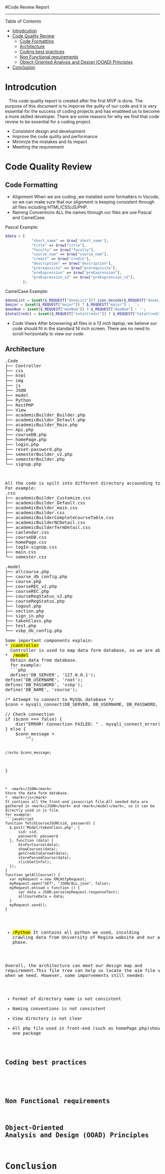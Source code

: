 #Code Review Report
***
Table of Contents
  
- [Introdcution](#introdcution)
- [Code Quality Review](#code-quality-review)
  - [Code Formatting](#code-formatting)
  - [Architecture](#architecture)
  - [Coding best practices](#coding-best-practices)
  - [Non Functional requirements](#non-functional-requirements)
  - [Object-Oriented Analysis and Design (OOAD) Principles](#object-oriented-analysis-and-design-ooad-principles)
- [Conclusion](#conclusion)

  

# Introdcution
&nbsp;&nbsp; This code quality report is created after the first MVP is done. The purpose of this document is to imporve the qulity of our code and it is very essential for the success of coding projects and has enableed us to become a more skilled developer.
There are some reasons for why we find that code review to be essential for a coding project.
- Consistent design and development
- Improve the code quility and performance
- Minimize the mistakes and its impact
- Meetting the requirement
# Code Quality Review
## Code Formatting
* Alignment
  When we are coding ,we installed some formatters in Vscode, so we can make sure that our alignment is keeping consistent through all files including HTML/CSS/JS/PHP.
* Naming Conventions
  ALL the names through our files are use Pascal and CamelCase.

Pascal Example:
``` php
$data = [
            "short_name" => $row['short_name'],
            "title" => $row["title"],
            "faculty" => $row["faculty"],
            "course_num" => $row["course_num"],
            "credit" => $row["credit"],
            "description" => $row["description"],
            "prerequisite" => $row["prerequisite"],
            "preExpression" => $row["preExpression"],
            "preExpression_v2" => $row["preExpression_v2"],
        ];
```
CamelCase Example:
```php
$doneList = isset($_REQUEST["doneList"])? json_decode($_REQUEST["doneList"], true): '';
$major = isset($_REQUEST["major"]) ? $_REQUEST["major"] : '';
$maxNum = isset($_REQUEST["maxNum"]) ? $_REQUEST["maxNum"] : '';
$totalCredit = isset($_REQUEST["totalCredit"]) ? $_REQUEST["totalCredit"] : '';
```
* Code Views
  After browsering all files in a 13 inch laptop, we believe our code should fit in the standard 14 inch screen. There are no need to scroll horizontally to view our code. 
## Architecture

<pre>
.Code
├── Controller
├── css
├── html
├── img
├── js
├── JSON
├── model
├── Python
├── RestPHP
├── View
├── academicBuilder_Builder.php
├── academicBuilder_Default.php
├── academicBuilder_Main.php
├── Api.php
├── courseDB.php
├── homePage.php
├── login.php
├── reset-password.php
├── semesterBuilder_v2.php
├── semesterBuilder.php
└── signup.php
<pre>


All the code is spilt into different directory accounding to their format and purpose.For example,all style files are under <mark>/css</mark>, all back-end database-required file are under <mark>/model</mark>.
For example:
.css
├── academicBuilder_Customize.css
├── academicBuilder_Default.css
├── academicBuilder_main.css
├── academicBuilder.css
├── academicBuilderCompleteCourseTable.css
├── academicBuilderNCDetail.css
├── academicBuilderTermDetail.css
├── canlendar.css
├── courseDB.css
├── homePage.css
├── logIn-signUp.css
├── main.css
└── semester.css

.model
├── allcourse.php
├── course_db_config.php
├── course.php
├── courseREC_v2.php
├── courseREC.php
├── courseRegStatus_v2.php
├── courseRegStatus.php
├── logout.php
├── section.php
├── sign_in.php
├── takenClass.php
├── test.php
└── vsbp_db_config.php

Some important components explain:
* <mark>/controller</mark>
  Controller is used to map data form database, so we are able to change database from one client to another easily.
*  <mark>/model</mark>
  Obtain data from database.
  for example:
  ```php
  define('DB_SERVER', '127.0.0.1');
define('DB_USERNAME', 'root');
define('DB_PASSWORD', 'vsbp');
define('DB_NAME', 'course');

/* Attempt to connect to MySQL database */
$conn = mysqli_connect(DB_SERVER, DB_USERNAME, DB_PASSWORD, DB_NAME);

// Check connection
if ($conn === false) {
    die("ERROR! Connection FAILED: " . mysqli_connect_error());
} else {
    $conn_message =
        "<script>
    console.log( 'DB_SERVER: " .
        DB_SERVER .
        "');
    console.log( 'DB_NAME: " .
        DB_NAME .
        "');
    </script>";
    //echo $conn_message;
}
  ```
*  <mark>/JSON</mark>
  Store the data form database.
 *  <mark>/js</mark>
  It contians all the front-end javascript file.All needed data are gathered in <mark>/JSON</mark> and <mark>/model</mark>, so it can be directly used in js file.
  for example:
  ```javaScript
  function fetchCourseJSON(sid, password) {
    $.post('Model/takenClass.php', {
        sid: sid,
        password: password
    }, function (data) {
        btnForCourse(data);
        showCourses(data);
        getCreditsEarned(data);
        storePassedCourse(data);
        clickGetInfo();
    });
}
function getAllCourse() {
    var myRequest = new XMLHttpRequest;
    myRequest.open("GET", "JSON/ALL.json", false);
    myRequest.onload = function () {
        var data = JSON.parse(myRequest.responseText);
        allCourseData = data;
    }
    myRequest.send();
}
  ```
*  <mark>/Python</mark>
   It contains all python we used, inculding crawling data from University of Regina wabsite and our a test phase.



Overall, the architecture can meet our design map and requirement.This file tree can help us locate the aim file very quickly when we need. However, some imporvements still needed:
* Format of directory name is not consistent
* Naming conventions is not consistent
* View directory is not clear
* All php file used in front-end (such as homePage.php)should be in one package
## Coding best practices
###
## Non Functional requirements
## Object-Oriented Analysis and Design (OOAD) Principles
# Conclusion
